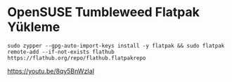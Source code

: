 # OpenSUSE Tumbleweed Flatpak Yükleme

```
sudo zypper --gpg-auto-import-keys install -y flatpak && sudo flatpak remote-add --if-not-exists flathub https://flathub.org/repo/flathub.flatpakrepo
```

https://youtu.be/8qy5BnWzIaI
